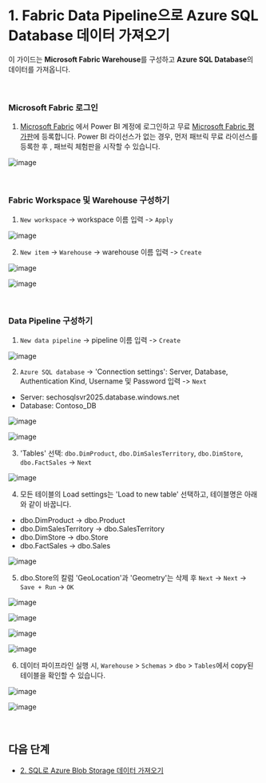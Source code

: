# 1. Fabric Data Pipeline으로 Azure SQL Database 데이터 가져오기

이 가이드는 **Microsoft Fabric Warehouse**를 구성하고 **Azure SQL Database**의 데이터를 가져옵니다. 


<br/> 

### Microsoft Fabric 로그인 

1. [Microsoft Fabric](https://fabric.microsoft.com) 에서 Power BI 계정에 로그인하고 무료 [Microsoft Fabric 평가판](https://learn.microsoft.com/ko-kr/fabric/fundamentals/fabric-trial)에 등록합니다. Power BI 라이선스가 없는 경우, 먼저 패브릭 무료 라이선스를 등록한 후 , 패브릭 체험판을 시작할 수 있습니다.

![image](https://github.com/user-attachments/assets/759b8c2d-3b7d-4175-a890-147224fe884f)



<br/> 

### Fabric Workspace 및 Warehouse 구성하기 

1. `New workspace` -> workspace 이름 입력 -> `Apply` 

![image](https://github.com/user-attachments/assets/5553cc13-34df-4942-b374-b382b52a487d)


2.  `New item` -> `Warehouse` -> warehouse 이름 입력 -> `Create` 

![image](https://github.com/user-attachments/assets/94d04ed7-19b9-47a0-9202-60cc2b77f3dd)


![image](https://github.com/user-attachments/assets/c0f5fe9a-56a4-49e2-9c0e-3c2e4813baf6)



<br/> 

### Data Pipeline 구성하기

1. `New data pipeline` -> pipeline 이름 입력 -> `Create` 

![image](https://github.com/user-attachments/assets/90330872-ad2d-4e25-b4cb-de55909e78ba)


2. `Azure SQL database` -> 'Connection settings': Server, Database, Authentication Kind, Username 및 Password 입력 -> `Next`
  * Server: sechosqlsvr2025.database.windows.net
  * Database: Contoso_DB  

![image](https://github.com/user-attachments/assets/0cfb78d2-9c55-4321-a609-b3a21db870c3)


![image](https://github.com/user-attachments/assets/296c4bec-e747-4930-a2ca-09b3e0ed1fd8)


3. 'Tables' 선택: `dbo.DimProduct`, `dbo.DimSalesTerritory`, `dbo.DimStore`, `dbo.FactSales` -> `Next` 

![image](https://github.com/user-attachments/assets/bc87db9c-a319-4c1a-bf16-4f6be4fed01f)


4. 모든 테이블의 Load settings는 'Load to new table' 선택하고, 테이블명은 아래와 같이 바꿉니다. 
 * dbo.DimProduct -> dbo.Product
 * dbo.DimSalesTerritory -> dbo.SalesTerritory
 * dbo.DimStore -> dbo.Store
 * dbo.FactSales -> dbo.Sales 

![image](https://github.com/user-attachments/assets/e9e66eeb-1b24-446b-8ae7-69750a31ebc2)

5. dbo.Store의 칼럼 'GeoLocation'과 'Geometry'는 삭제 후 `Next` -> `Next` -> `Save + Run` -> `OK`

![image](https://github.com/user-attachments/assets/9655be7e-1c0d-4105-8e90-eabac77bc58d)


![image](https://github.com/user-attachments/assets/0881339c-703f-4656-aaee-cfa8abee81bd)


![image](https://github.com/user-attachments/assets/efbf9a78-46de-485a-a9fa-0d3590dfe5e4)


![image](https://github.com/user-attachments/assets/883be407-83da-4e6c-a36a-e3e484c5902e)


6. 데이터 파이프라인 실행 시, `Warehouse` > `Schemas` > `dbo` > `Tables`에서 copy된 테이블을 확인할 수 있습니다. 

![image](https://github.com/user-attachments/assets/3d52c484-b0d0-4ffb-b39a-22574e3ef36c)


![image](https://github.com/user-attachments/assets/14639222-b0ca-4615-b6a1-f18eba9f761b)


<br/> 

## 다음 단계 

* [2.	SQL로 Azure Blob Storage 데이터 가져오기]()
 
<br/> 
